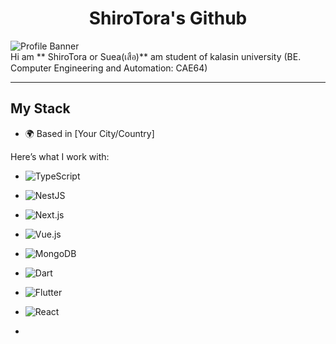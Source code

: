 <center>

# ShiroTora's Github

</center>

![Profile Banner](https://via.placeholder.com/1200x300.png?text=Welcome+to+ShiroTora's+GitHub)  
Hi am ** ShiroTora or Suea(เสือ)** am student of kalasin university
(BE. Computer Engineering and Automation: CAE64)

---

## My Stack

- 🌍 Based in [Your City/Country]

Here’s what I work with:

- ![TypeScript](https://img.shields.io/badge/-TypeScript-3178C6?style=flat-square&logo=typescript&logoColor=white)  
- ![NestJS](https://img.shields.io/badge/-NestJS-E0234E?style=flat-square&logo=nestjs&logoColor=white)  
- ![Next.js](https://img.shields.io/badge/-Next.js-000000?style=flat-square&logo=next.js&logoColor=white)  
- ![Vue.js](https://img.shields.io/badge/-Vue.js-4FC08D?style=flat-square&logo=vue.js&logoColor=white)  
- ![MongoDB](https://img.shields.io/badge/-MongoDB-47A248?style=flat-square&logo=mongodb&logoColor=white)  
- ![Dart](https://img.shields.io/badge/-Dart-0175C2?style=flat-square&logo=dart&logoColor=white)  
- ![Flutter](https://img.shields.io/badge/-Flutter-02569B?style=flat-square&logo=flutter&logoColor=white)  
- ![React](https://img.shields.io/badge/-React-61DAFB?style=flat-square&logo=react&logoColor=black)  

-
